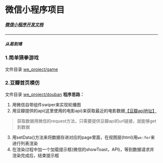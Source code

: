 # 微信小程序项目
##### [微信小程序开发文档](https://mp.weixin.qq.com/debug/wxadoc/dev/index.html?t=2017327)
-----------------
##### 从易到难
### 1.简单猜拳游戏
文件目录 [we_project/game](https://github.com/a294465800/we_project/tree/master/game)

### 2.豆瓣首页模仿
文件目录 [we_project/douban](https://github.com/a294465800/we_project/tree/master/douban)
**程序思路：**
1. 用微信自带组件swiper来实现轮播图
2. 用豆瓣提供的api(这里使用的电影api)来获取最近的电影数据[【豆瓣api地址】](https://developers.douban.com/wiki/?title=api_v2)
> 获取数据用微信的request方法，只需要提供豆瓣api的url链接，就能够get到数据
3. 用setData()方法来将数据存进对应的page里面，在视图层(html)用`wx:for`来进行列表渲染
4. 在渲染过程中加一个加载提示框(微信的showToast，API)，等到数据请求并渲染完成后，结束提示框
